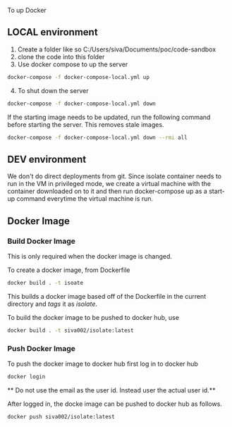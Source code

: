 To up Docker

## LOCAL environment

1. Create a folder like so C:/Users/siva/Documents/poc/code-sandbox
2. clone the code into this folder
3. Use docker compose to up the server

```bash
docker-compose -f docker-compose-local.yml up
```

4. To shut down the server

```bash
docker-compose -f docker-compose-local.yml down
```

If the starting image needs to be updated, run the following command before starting the server. This removes stale images.

```bash
docker-compose -f docker-compose-local.yml down --rmi all
```

## DEV environment

We don't do direct deployments from git. Since isolate container needs to run in the VM in privileged mode, we create a virtual machine with the container downloaded on to it and then run docker-compose up as a start-up command everytime the virtual machine is run.

## Docker Image

### Build Docker Image

This is only required when the docker image is changed.

To create a docker image, from Dockerfile

```bash
docker build . -t isoate
```

This builds a docker image based off of the Dockerfile in the current directory and _tags_ it as _isolate_.

To build the docker image to be pushed to docker hub, use

```bash
docker build . -t siva002/isolate:latest
```

### Push Docker Image

To push the docker image to docker hub first log in to docker hub

```bash
docker login
```

** Do not use the email as the user id. Instead user the actual user id.**

After logged in, the docke image can be pushed to docker hub as follows.

```bash
docker push siva002/isolate:latest
```
